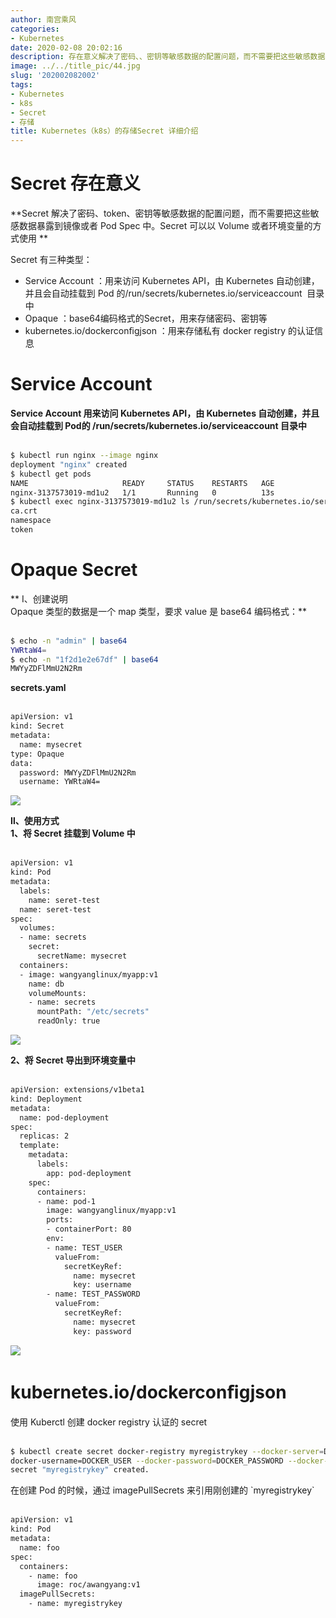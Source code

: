 ```yaml
---
author: 南宫乘风
categories:
- Kubernetes
date: 2020-02-08 20:02:16
description: 存在意义解决了密码、、密钥等敏感数据的配置问题，而不需要把这些敏感数据暴露到镜像或者中。可以以或者环境变量的方式使用有三种类型：：用来访问，由自动创建，并且会自动挂载到的目录中：编码格式的，用来存储密。。。。。。。
image: ../../title_pic/44.jpg
slug: '202002082002'
tags:
- Kubernetes
- k8s
- Secret
- 存储
title: Kubernetes（k8s）的存储Secret 详细介绍
---
```


<!--more-->

# Secret 存在意义 

**Secret 解决了密码、token、密钥等敏感数据的配置问题，而不需要把这些敏感数据暴露到镜像或者 Pod Spec 中。Secret 可以以 Volume 或者环境变量的方式使用 **

Secret 有三种类型： 

- Service Account ：用来访问 Kubernetes API，由 Kubernetes 自动创建，并且会自动挂载到 Pod 的/run/secrets/kubernetes.io/serviceaccount  目录中
- Opaque ：base64编码格式的Secret，用来存储密码、密钥等
- kubernetes.io/dockerconﬁgjson ：用来存储私有 docker registry 的认证信息

# Service Account 

**Service Account 用来访问 Kubernetes API，由 Kubernetes 自动创建，并且会自动挂载到 Pod的 /run/secrets/kubernetes.io/serviceaccount 目录中**  
 

```bash
$ kubectl run nginx --image nginx
deployment "nginx" created
$ kubectl get pods
NAME                     READY     STATUS    RESTARTS   AGE
nginx-3137573019-md1u2   1/1       Running   0          13s
$ kubectl exec nginx-3137573019-md1u2 ls /run/secrets/kubernetes.io/serviceaccount
ca.crt
namespace
token
```

# Opaque Secret

** Ⅰ、创建说明   
Opaque 类型的数据是一个 map 类型，要求 value 是 base64 编码格式：**  
 

```bash
$ echo -n "admin" | base64
YWRtaW4=
$ echo -n "1f2d1e2e67df" | base64
MWYyZDFlMmU2N2Rm
```

**secrets.yaml**  
 

```bash
apiVersion: v1
kind: Secret
metadata:
  name: mysecret
type: Opaque
data:
  password: MWYyZDFlMmU2N2Rm
  username: YWRtaW4=
```

![](../../image/20200208192858700.png)

**Ⅱ、使用方式   
1、将 Secret 挂载到 Volume 中**  
 

```bash
apiVersion: v1
kind: Pod
metadata:
  labels:
    name: seret-test
  name: seret-test
spec:
  volumes:
  - name: secrets
    secret:
      secretName: mysecret
  containers:
  - image: wangyanglinux/myapp:v1
    name: db
    volumeMounts:
    - name: secrets
      mountPath: "/etc/secrets"
      readOnly: true
```

![](../../image/20200208193420420.png)

**2、将 Secret 导出到环境变量中**  
 

```bash
apiVersion: extensions/v1beta1
kind: Deployment
metadata:
  name: pod-deployment
spec:
  replicas: 2
  template:
    metadata:
      labels:
        app: pod-deployment
    spec:
      containers:
      - name: pod-1
        image: wangyanglinux/myapp:v1
        ports:
        - containerPort: 80
        env:
        - name: TEST_USER
          valueFrom:
            secretKeyRef:
              name: mysecret
              key: username
        - name: TEST_PASSWORD
          valueFrom:
            secretKeyRef:
              name: mysecret
              key: password
```

![](../../image/20200208194305508.png)

# kubernetes.io/dockerconﬁgjson 

使用 Kuberctl 创建 docker registry 认证的 secret  
 

```bash
$ kubectl create secret docker-registry myregistrykey --docker-server=DOCKER_REGISTRY_SERVER --
docker-username=DOCKER_USER --docker-password=DOCKER_PASSWORD --docker-email=DOCKER_EMAIL
secret "myregistrykey" created.
```

在创建 Pod 的时候，通过 imagePullSecrets 来引用刚创建的 \`myregistrykey\`  
 

```bash
apiVersion: v1
kind: Pod
metadata:
  name: foo
spec:
  containers:
    - name: foo
      image: roc/awangyang:v1
  imagePullSecrets:
    - name: myregistrykey
```